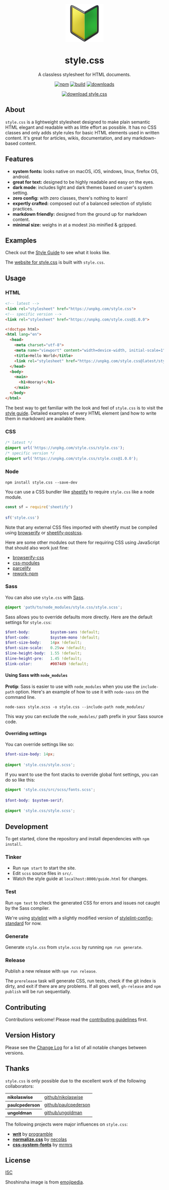 <div class="hero" align="center">

<img src="./shoshinsha.png" width="120" alt="shoshinsha">

# style.css

A classless stylesheet for HTML documents.

[![npm][npm-image]][npm-url]
[![build][build-image]][build-url]
[![downloads][downloads-image]][npm-url]

[npm-image]: https://img.shields.io/npm/v/style.css.svg
[npm-url]: https://www.npmjs.com/package/style.css
[build-image]: https://github.com/ungoldman/style.css/actions/workflows/tests.yml/badge.svg
[build-url]: https://github.com/ungoldman/style.css/actions/workflows/tests.yml
[downloads-image]: https://img.shields.io/npm/dm/style.css.svg

[![download style.css][dl-img]][dl-url]

[dl-img]: https://img.shields.io/badge/download-style.css-6495ED.svg?style=for-the-badge
[dl-url]: https://unpkg.com/style.css

</div>

## About

`style.css` is a lightweight stylesheet designed to make plain semantic HTML elegant and readable with as little effort as possible. It has no CSS classes and only adds style rules for basic HTML elements used in written content. It's great for articles, wikis, documentation, and any markdown-based content.

## Features

- **system fonts:** looks native on macOS, iOS, windows, linux, firefox OS, android.
- **great for text:** designed to be highly readable and easy on the eyes.
- **dark mode**: includes light and dark themes based on user's system setting.
- **zero config:** with zero classes, there's nothing to learn!
- **expertly crafted:** composed out of a balanced selection of stylistic practices.
- **markdown friendly:** designed from the ground up for markdown content.
- **minimal size:** weighs in at a modest `2kb` minified & gzipped.

## Examples

Check out the [Style Guide](https://ungoldman.github.io/style.css/guide.html) to see what it looks like.

The [website for style.css](https://ungoldman.com/style.css) is built with `style.css`.

## Usage

### HTML

```html
<!-- latest -->
<link rel="stylesheet" href="https://unpkg.com/style.css">
<!-- specific version -->
<link rel="stylesheet" href="https://unpkg.com/style.css@1.0.0">
```

```html
<!doctype html>
<html lang="en">
  <head>
    <meta charset="utf-8">
    <meta name="viewport" content="width=device-width, initial-scale=1">
    <title>Hello World</title>
    <link rel="stylesheet" href="https://unpkg.com/style.css@latest/style.css">
  </head>
  <body>
    <main>
      <h1>Hooray!</h1>
    </main>
  </body>
</html>
```

The best way to get familiar with the look and feel of `style.css` is to visit the [style guide](https://ungoldman.github.io/style.css/guide.html). Detailed examples of every HTML element (and how to write them in markdown) are available there.

### CSS

```css
/* latest */
@import url('https://unpkg.com/style.css/style.css');
/* specific version */
@import url('https://unpkg.com/style.css/style.css@1.0.0');
```

### Node

```
npm install style.css --save-dev
```

You can use a CSS bundler like [sheetify](https://github.com/stackcss/sheetify#use-npm-packages) to require `style.css` like a node module.

```js
const sf = require('sheetify')

sf('style.css')
```

Note that any external CSS files imported with sheetify must be compiled using [browserify](https://github.com/substack/node-browserify) or [sheetify-postcss](https://github.com/stackcss/sheetify-postcss).

Here are some other modules out there for requiring CSS using JavaScript that should also work just fine:

- [browserify-css](https://www.npmjs.com/package/browserify-css)
- [css-modules](https://github.com/css-modules/css-modules)
- [parcelify](https://www.npmjs.com/package/parcelify)
- [rework-npm](https://www.npmjs.com/package/rework-npm)

### Sass

You can also use `style.css` with [Sass](http://sass-lang.com/).

```scss
@import 'path/to/node_modules/style.css/style.scss';
```

Sass allows you to override defaults more directly. Here are the default settings for `style.css`:

```scss
$font-body:         $system-sans !default;
$font-code:         $system-mono !default;
$font-size-body:    14px !default;
$font-size-scale:   0.25vw !default;
$line-height-body:  1.55 !default;
$line-height-pre:   1.45 !default;
$link-color:        #0074d9 !default;
```

#### Using Sass with `node_modules`

**Protip**: Sass is easier to use with `node_modules` when you use the `include-path` option. Here's an example of how to use it with `node-sass` on the command line.

```
node-sass style.scss -o style.css --include-path node_modules/
```

This way you can exclude the `node_modules/` path prefix in your Sass source code.

#### Overriding settings

You can override settings like so:

```scss
$font-size-body: 14px;

@import 'style.css/style.scss';
```

If you want to use the font stacks to override global font settings, you can do so like this:

```scss
@import 'style.css/src/scss/fonts.scss';

$font-body: $system-serif;

@import 'style.css/style.scss';
```

## Development

To get started, clone the repository and install dependencies with `npm install`.

### Tinker

- Run `npm start` to start the site.
- Edit `scss` source files in `src/`.
- Watch the style guide at `localhost:8000/guide.html` for changes.

### Test

Run `npm test` to check the generated CSS for errors and issues not caught by the Sass compiler.

We're using [stylelint](https://github.com/stylelint/stylelint) with a slightly modified version of [stylelint-config-standard](https://github.com/stylelint/stylelint-config-standard) for now.

### Generate

Generate `style.css` from `style.scss` by running `npm run generate`.

### Release

Publish a new release with `npm run release`.

The `prerelease` task will generate CSS, run tests, check if the git index is dirty, and exit if there are any problems. If all goes well, `gh-release` and `npm publish` will be run sequentially.

## Contributing

Contributions welcome! Please read the [contributing guidelines](CONTRIBUTING.md) first.

## Version History

Please see the [Change Log](CHANGELOG.md) for a list of all notable changes between versions.

## Thanks

`style.css` is only possible due to the excellent work of the following collaborators:

<table>
  <tbody>
    <tr><th align="left">nikolaswise</th><td><a href="https://github.com/nikolaswise">github/nikolaswise</a></td></tr>
    <tr><th align="left">paulcpederson</th><td><a href="https://github.com/paulcpederson">github/paulcpederson</a></td></tr>
    <tr><th align="left">ungoldman</th><td><a href="https://github.com/ungoldman">github/ungoldman</a></td></tr>
  </tbody>
</table>

The following projects were major influences on `style.css`:

- **[writ](https://writ.cmcenroe.me)** by [programble](https://github.com/programble)
- **[normalize.css](https://github.com/necolas/normalize.css)** by [necolas](https://github.com/necolas)
- **[css-system-fonts](https://github.com/mrmrs/css-system-fonts/)** by [mrmrs](https://github.com/mrmrs)

## License

[ISC](LICENSE.md)

Shoshinsha image is from [emojipedia](https://emojipedia.org/japanese-symbol-for-beginner/).
